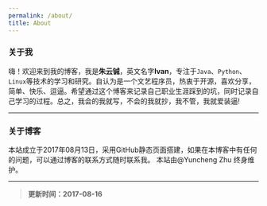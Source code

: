```yaml
---
permalink: /about/
title: About
---
```

### 关于我
嗨！欢迎来到我的博客，我是**朱云铖**，英文名字**Ivan**，专注于`Java`、`Python`、`Linux`等技术的学习和研究。自认为是一个文艺程序员，热衷于开源，喜欢分享，简单、快乐、逗逼。希望通过这个博客来记录自己职业生涯踩到的坑，同时记录自己学习的过程。总之，我会的我就写，不会的我就抄，我不管，我就爱装逼!
- - -
### 关于博客
本站成立于2017年08月13日，采用GitHub静态页面搭建，如果在本博客中有任何的问题，可以通过博客的联系方式随时联系我。
本站由@Yuncheng Zhu 终身维护。
- - -
>**更新时间：2017-08-16**
